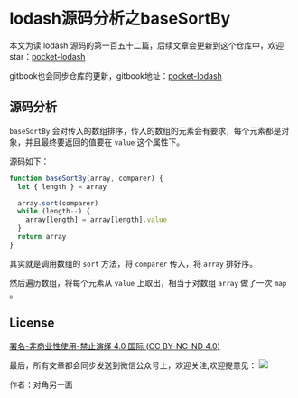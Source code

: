# lodash源码分析之baseSortBy

本文为读 lodash 源码的第一百五十二篇，后续文章会更新到这个仓库中，欢迎 star：[pocket-lodash](https://github.com/yeyuqiudeng/pocket-lodash)

gitbook也会同步仓库的更新，gitbook地址：[pocket-lodash](https://www.gitbook.com/book/yeyuqiudeng/pocket-lodash/details)

## 源码分析

`baseSortBy` 会对传入的数组排序，传入的数组的元素会有要求，每个元素都是对象，并且最终要返回的值要在 `value` 这个属性下。

源码如下：

```javascript
function baseSortBy(array, comparer) {
  let { length } = array

  array.sort(comparer)
  while (length--) {
    array[length] = array[length].value
  }
  return array
}
```

其实就是调用数组的 `sort` 方法，将 `comparer` 传入，将 `array` 排好序。

然后遍历数组，将每个元素从 `value` 上取出，相当于对数组 `array` 做了一次 `map` 。

## License

[署名-非商业性使用-禁止演绎 4.0 国际 (CC BY-NC-ND 4.0)](http://creativecommons.org/licenses/by-nc-nd/4.0/)

最后，所有文章都会同步发送到微信公众号上，欢迎关注,欢迎提意见：  ![](https://raw.githubusercontent.com/yeyuqiudeng/resource/master/images/qrcode_front-end-article.jpg) 

作者：对角另一面 